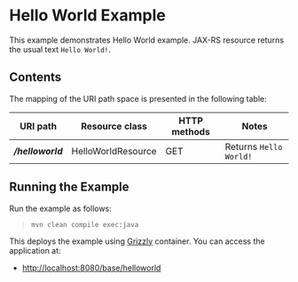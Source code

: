 <!--

    DO NOT ALTER OR REMOVE COPYRIGHT NOTICES OR THIS HEADER.

    Copyright (c) 2015 Oracle and/or its affiliates. All rights reserved.

    The contents of this file are subject to the terms of either the GNU
    General Public License Version 2 only ("GPL") or the Common Development
    and Distribution License("CDDL") (collectively, the "License").  You
    may not use this file except in compliance with the License.  You can
    obtain a copy of the License at
    http://glassfish.java.net/public/CDDL+GPL_1_1.html
    or packager/legal/LICENSE.txt.  See the License for the specific
    language governing permissions and limitations under the License.

    When distributing the software, include this License Header Notice in each
    file and include the License file at packager/legal/LICENSE.txt.

    GPL Classpath Exception:
    Oracle designates this particular file as subject to the "Classpath"
    exception as provided by Oracle in the GPL Version 2 section of the License
    file that accompanied this code.

    Modifications:
    If applicable, add the following below the License Header, with the fields
    enclosed by brackets [] replaced by your own identifying information:
    "Portions Copyright [year] [name of copyright owner]"

    Contributor(s):
    If you wish your version of this file to be governed by only the CDDL or
    only the GPL Version 2, indicate your decision by adding "[Contributor]
    elects to include this software in this distribution under the [CDDL or GPL
    Version 2] license."  If you don't indicate a single choice of license, a
    recipient has the option to distribute your version of this file under
    either the CDDL, the GPL Version 2 or to extend the choice of license to
    its licensees as provided above.  However, if you add GPL Version 2 code
    and therefore, elected the GPL Version 2 license, then the option applies
    and therefore, elected the GPL Version 2 license, then the option applies
    only if the new code is made subject to such option by the copyright
    holder.

-->

Hello World Example
===================

This example demonstrates Hello World example. JAX-RS resource returns the usual text `Hello World!`.

Contents
--------

The mapping of the URI path space is presented in the following table:

URI path             | Resource class      | HTTP methods | Notes
-------------------- | ------------------- | ------------ | --------------------------------------------------------
**_/helloworld_**    | HelloWorldResource  |  GET         |  Returns `Hello World!`

Running the Example
-------------------

Run the example as follows:

>     mvn clean compile exec:java

This deploys the example using [Grizzly](http://grizzly.java.net/) container. You can access the application at:

-   <http://localhost:8080/base/helloworld>